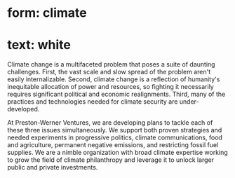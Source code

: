 # form: climate
# text: white

Climate change is a multifaceted problem that poses a suite of daunting challenges. First, the vast scale and slow spread of the problem aren't easily internalizable. Second, climate change is a reflection of humanity's inequitable allocation of power and resources, so fighting it necessarily requires significant political and economic realignments. Third, many of the practices and technologies needed for climate security are under-developed.

At Preston-Werner Ventures, we are developing plans to tackle each of these three issues simultaneously. We support both proven strategies and needed experiments in progressive politics, climate communications, food and agriculture, permanent negative emissions, and restricting fossil fuel supplies. We are a nimble organization with broad climate expertise working to grow the field of climate philanthropy and leverage it to unlock larger public and private investments.
